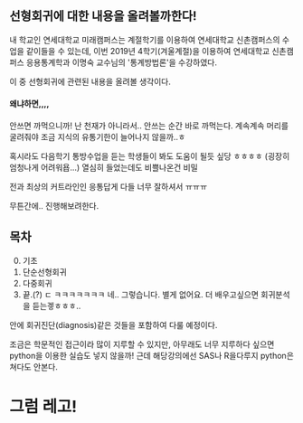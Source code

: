 ## 선형회귀에 대한 내용을 올려볼까한다!

내 학교인 연세대학교 미래캠퍼스는 계절학기를 이용하여 연세대학교 신촌캠퍼스의 수업을 같이들을 수 있는데,
이번 2019년 4학기(겨울계절)을 이용하여 연세대학교 신촌캠퍼스 응용통계학과 이명숙 교수님의 '통계방법론'을 수강하였다.

이 중 선형회귀에 관련된 내용을 올려볼 생각이다.

#### 왜냐하면,,,,

안쓰면 까먹으니까! 난 천재가 아니라서.. 안쓰는 순간 바로 까먹는다. 계속계속 머리를 굴려줘야 조금 지식의 유통기한이 늘어나지 않을까..ㅎ

혹시라도 다음학기 통방수업을 듣는 학생들이 봐도 도움이 될듯 싶당 ㅎㅎㅎㅎ 
(굉장히 엄청나게 어려워욥...) 
열심히 들었는데도 비쁠나온건 비밀

전과 최상의 커트라인인 응통답게 다들 너무 잘하셔서 ㅠㅠㅠ

무튼간에.. 진행해보려한다.

## 목차

0. 기초
1. 단순선형회귀
2. 다중회귀
3. 끝.(?)
ㄷ
ㅋㅋㅋㅋㅋㅋㅋ
네.. 그렇습니다. 별게 없어요. 더 배우고싶으면 회귀분석을 듣는겧ㅎㅎㅎ..

안에 회귀진단(diagnosis)같은 것들을 포함하여 다룰 예정이다.

조금은 학문적인 접근이라 많이 지루할 수 있지만, 아무래도 너무 지루하다 싶으면 python을 이용한 실습도 넣지 않을까!
근데 해당강의에선 SAS나 R을다루지 python은 쳐다도 안본다.
# 그럼 레고!
